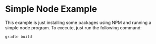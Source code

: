 # Simple Node Example

This example is just installing some packages using NPM and running a simple node program. To execute, just
run the following command:

```bash
gradle build
```
